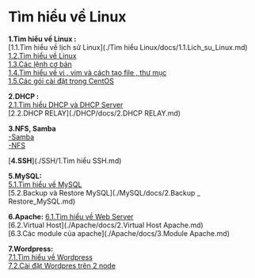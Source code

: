 # **Tìm hiểu về Linux**
**1.Tìm hiểu về Linux :**    
[1.1.Tìm hiểu về lịch sử Linux](./Tìm hiểu Linux/docs/1.1.Lich_su_Linux.md)      
[1.2.Tìm hiểu về Linux](./docs/1.2.Tim_hieu_ve_Linux.md)      
[1.3.Các lệnh cơ bản ](./docs/2.Cac_lenh_co_ban.md)   
[1.4.Tìm hiểu về vi , vim và cách tạo file , thư mục](./docs/3.Vi_Vim_Cach_tao_file_thu_muc.md)    
[1.5.Các gói cài đặt trong CentOS](./docs/4.Goi_cai_dat_trong_CentOS.md)    

**2.DHCP :**   
 [2.1.Tìm hiểu DHCP và DHCP Server](./DHCP/docs/1.DHCP_va_DHCP_Server.md)    
[2.2.DHCP RELAY](./DHCP/docs/2.DHCP RELAY.md)   

**3.NFS, Samba**  
[-Samba](./NFS_Samba/docs/1.Samba.md)  
 [-NFS](./NFS_Samba/docs/2.NFS.md)    
 
 [**4.SSH**](./SSH/1.Tìm hiểu SSH.md)  
 
 **5.MySQL:**  
 [5.1.Tìm hiểu về MySQL](./MySQL/docs/1.Tim_hieu_ve_SQL.md)    
 [5.2.Backup và Restore MySQL](./MySQL/docs/2.Backup _ Restore_MySQL.md)    
 
 **6.Apache:**
 [6.1.Tìm hiểu về Web Server](./Apache/docs/1.Tim_hieu_ve_Web_Server.md)  
[6.2.Virtual Host](./Apache/docs/2.Virtual Host Apache.md)    
[6.3.Các module của apache](./Apache/docs/3.Module Apache.md)    

**7.Wordpress:**  
[7.1.Tìm hiểu về Wordpress]( ./Wordpress/docs/1.Tim_hieu_ve_Wordpress.md)    
[7.2.Cài đặt Wordpres trên 2 node](./Wordpress/docs/2.Cai_dat_Wordpress_va_SQL_tren_2_node.md)  



